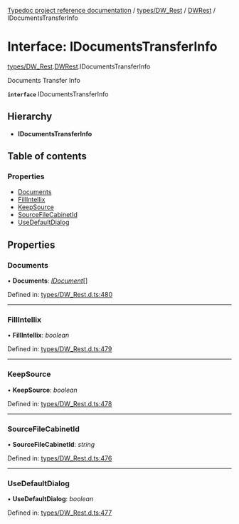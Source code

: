 [Typedoc project reference documentation](../README.md) / [types/DW_Rest](../modules/types_dw_rest.md) / [DWRest](../modules/types_dw_rest.dwrest.md) / IDocumentsTransferInfo

# Interface: IDocumentsTransferInfo

[types/DW_Rest](../modules/types_dw_rest.md).[DWRest](../modules/types_dw_rest.dwrest.md).IDocumentsTransferInfo

Documents Transfer Info

**`interface`** IDocumentsTransferInfo

## Hierarchy

* **IDocumentsTransferInfo**

## Table of contents

### Properties

- [Documents](types_dw_rest.dwrest.idocumentstransferinfo.md#documents)
- [FillIntellix](types_dw_rest.dwrest.idocumentstransferinfo.md#fillintellix)
- [KeepSource](types_dw_rest.dwrest.idocumentstransferinfo.md#keepsource)
- [SourceFileCabinetId](types_dw_rest.dwrest.idocumentstransferinfo.md#sourcefilecabinetid)
- [UseDefaultDialog](types_dw_rest.dwrest.idocumentstransferinfo.md#usedefaultdialog)

## Properties

### Documents

• **Documents**: [*IDocument*](types_dw_rest.dwrest.idocument.md)[]

Defined in: [types/DW_Rest.d.ts:480](https://github.com/DocuWare/REST-Sample-TS/blob/6171aa8/src/types/DW_Rest.d.ts#L480)

___

### FillIntellix

• **FillIntellix**: *boolean*

Defined in: [types/DW_Rest.d.ts:479](https://github.com/DocuWare/REST-Sample-TS/blob/6171aa8/src/types/DW_Rest.d.ts#L479)

___

### KeepSource

• **KeepSource**: *boolean*

Defined in: [types/DW_Rest.d.ts:478](https://github.com/DocuWare/REST-Sample-TS/blob/6171aa8/src/types/DW_Rest.d.ts#L478)

___

### SourceFileCabinetId

• **SourceFileCabinetId**: *string*

Defined in: [types/DW_Rest.d.ts:476](https://github.com/DocuWare/REST-Sample-TS/blob/6171aa8/src/types/DW_Rest.d.ts#L476)

___

### UseDefaultDialog

• **UseDefaultDialog**: *boolean*

Defined in: [types/DW_Rest.d.ts:477](https://github.com/DocuWare/REST-Sample-TS/blob/6171aa8/src/types/DW_Rest.d.ts#L477)
